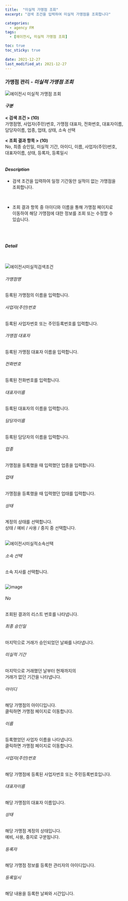 ```yaml
---
title:  "미실적 가맹점 조회"
excerpt: "검색 조건을 입력하여 미실적 가맹점을 조회합니다"

categories:
  - agency FM
tags:
  - [에이전시, 미실적 가맹점 조회]

toc: true
toc_sticky: true
 
date: 2021-12-27
last_modified_at: 2021-12-27
---
```

### 가맹점 관리 - *미실적 가맹점 조회*
![에이전시 미실적 가맹점 조회](https://user-images.githubusercontent.com/95394003/147437827-6bab801a-f3fb-4620-8b90-4ecb6f2841d0.jpeg)

#### *구분* <br>
**< 검색 조건 >** **(10)**
<br>가맹점명, 사업자(주민)번호, 가맹점 대표자, 전화번호, 대표자이름,<br>담당자이름, 업종, 업태, 상태, 소속 선택

**< 조회 결과 항목 >** **(10)**
<br>No, 최종 승인일, 미실적 기간, 아이디, 이름, 사업자(주민)번호,<br>대표자이름, 상태, 등록자, 등록일시
<br>
<br>

#### *Description*
- 검색 조건을 입력하여 일정 기간동안 실적이 없는 가맹점을<br> 조회합니다.
<br>

- 조회 결과 항목 중 아이디와 이름을 통해 가맹점 페이지로<br>이동하여 해당 가맹점에 대한 정보를 조회 또는 수정할 수<br> 있습니다.
<br>
<br>

#### *Detail*
<br>

![에이전시미실적검색조건](https://user-images.githubusercontent.com/95394003/147437909-51b3c41f-971c-45b2-a87f-fe1028714ac3.jpeg)
###### 가맹점명
등록된 가맹점의 이름을 입력합니다.
###### 사업자(주민)번호
등록된 사업자번호 또는 주민등록번호를 입력합니다.
###### 가맹점 대표자
등록된 가맹점 대표자 이름을 입력합니다.
###### 전화번호
등록된 전화번호를 입력합니다.
###### 대표자이름
등록된 대표자의 이름을 입력합니다.
###### 담당자이름
등록된 담당자의 이름을 입력합니다.
###### 업종
가맹점을 등록했을 때 입력했던 업종을 입력합니다.
###### 업태
가맹점을 등록했을 때 입력했던 업태를 입력합니다.
###### 상태
계정의 상태를 선택합니다. <br>
상태 / 예비 / 사용 / 중지 중 선택합니다.
<br>
<br>

![에이전시미실적소속선택](https://user-images.githubusercontent.com/95394003/147437957-a357c77b-25f3-414e-bb64-79b3dcd5aa08.jpeg)
###### 소속 선택
소속 지사를 선택합니다.
<br>
<br>

![image](https://user-images.githubusercontent.com/95394003/146147105-1b226e60-e6c7-4dcf-9b4a-ec21b2da30fc.jpeg)
###### No
조회된 결과의 리스트 번호를 나타냅니다.
###### 최종 승인일
마지막으로 거래가 승인되었던 날짜를 나타냅니다.
###### 미실적 기간
마지막으로 거래했던 날부터 현재까지의<br>거래가 없던 기간을 나타냅니다.
###### 아이디
해당 가맹점의 아이디입니다.<br>클릭하면 가맹점 페이지로 이동합니다.
###### 이름
등록했었던 사업자 이름을 나타냅니다.<br>클릭하면 가맹점 페이지로 이동합니다.
###### 사업자(주민)번호
해당 가맹점에 등록된 사업자번호 또는 주민등록번호입니다.
###### 대표자이름
해당 가맹점의 대표자 이름입니다.
###### 상태
해당 가맹점 계정의 상태입니다. <br>예비, 사용, 중지로 구분됩니다.
###### 등록자
해당 가맹점 정보를 등록한 관리자의 아이디입니다.
###### 등록일시
해당 내용을 등록한 날짜와 시간입니다.